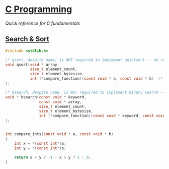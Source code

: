 [C Programming](https://en.cppreference.com/w/c)
===============

_Quick reference for C fundamentals_


[Search & Sort](https://en.cppreference.com/w/c/algorithm)
---------------

```c
#include <stdlib.h>

/* qsort, despite name, is NOT required to implement quicksort -- no complexity or stability guarantees. */
void qsort(void * array,
           size_t element_count,
           size_t element_bytesize,
           int (*compare_function)(const void * a, const void * b)  /* returns value <, >, or == 0 */
);

/* bsearch, despite name, is NOT required to implement binary search -- no complexity guarantees. */
void * bsearch(const void * keyword,
               const void * array,
               size_t element_count,
               size_t element_bytesize,
               int (*compare_function)(const void * keyword, const void * element)  /* returns value <, >, or == 0 */
);


int compare_ints(const void * a, const void * b)
{
    int x = *(const int*)a;
    int y = *(const int*)b;

    return x < y ? -1 : x > y ? 1 : 0;
}
```

